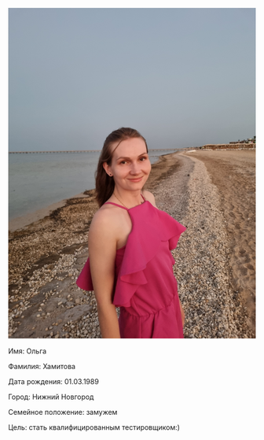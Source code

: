 ![alt text](20230925_185455.jpg)

Имя: Ольга

Фамилия: Хамитова

Дата рождения: 01.03.1989

Город: Нижний Новгород

Семейное положение: замужем

Цель: стать квалифицированным тестировщиком:)

